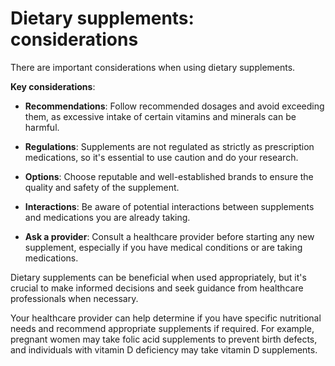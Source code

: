 # Dietary supplements: considerations

There are important considerations when using dietary supplements.

**Key considerations**:

* **Recommendations**: Follow recommended dosages and avoid exceeding them, as excessive intake of certain vitamins and minerals can be harmful.

* **Regulations**: Supplements are not regulated as strictly as prescription medications, so it's essential to use caution and do your research.

* **Options**: Choose reputable and well-established brands to ensure the quality and safety of the supplement.

* **Interactions**: Be aware of potential interactions between supplements and medications you are already taking.

* **Ask a provider**: Consult a healthcare provider before starting any new supplement, especially if you have medical conditions or are taking medications.

Dietary supplements can be beneficial when used appropriately, but it's crucial to make informed decisions and seek guidance from healthcare professionals when necessary.

Your healthcare provider can help determine if you have specific nutritional needs and recommend appropriate supplements if required.  For example, pregnant women may take folic acid supplements to prevent birth defects, and individuals with vitamin D deficiency may take vitamin D supplements.
